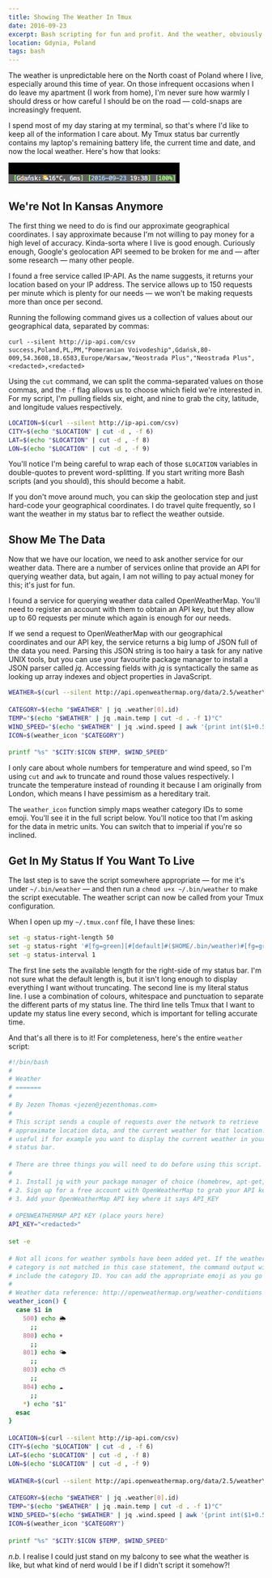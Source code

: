 ```yaml
---
title: Showing The Weather In Tmux
date: 2016-09-23
excerpt: Bash scripting for fun and profit. And the weather, obviously.
location: Gdynia, Poland
tags: bash
---
```


The weather is unpredictable here on the North coast of Poland where I live,
especially around this time of year. On those infrequent occasions when I do
leave my apartment (I work from home), I'm never sure how warmly I should dress
or how careful I should be on the road — cold-snaps are increasingly frequent.

I spend most of my day staring at my terminal, so that's where I'd like to keep
all of the information I care about. My Tmux status bar currently contains my
laptop's remaining battery life, the current time and date, and now the local
weather. Here's how that looks:

![](/static/img/tmux_weather.png)

## We're Not In Kansas Anymore

The first thing we need to do is find our approximate geographical coordinates.
I say approximate because I'm not willing to pay money for a high level of
accuracy. Kinda-sorta where I live is good enough. Curiously enough, Google's
geolocation API seemed to be broken for me and — after some research — many
other people.

I found a free service called IP-API. As the name suggests, it returns your
location based on your IP address. The service allows up to 150 requests per
minute which is plenty for our needs — we won't be making requests more than
once per second.

Running the following command gives us a collection of values about our
geographical data, separated by commas:

```
curl --silent http://ip-api.com/csv
success,Poland,PL,PM,"Pomeranian Voivodeship",Gdańsk,80-009,54.3608,18.6583,Europe/Warsaw,"Neostrada Plus","Neostrada Plus",<redacted>,<redacted>
```

Using the `cut` command, we can split the comma-separated values on those
commas, and the `-f` flag allows us to choose which field we're interested in.
For my script, I'm pulling fields six, eight, and nine to grab the city,
latitude, and longitude values respectively.

```bash
LOCATION=$(curl --silent http://ip-api.com/csv)
CITY=$(echo "$LOCATION" | cut -d , -f 6)
LAT=$(echo "$LOCATION" | cut -d , -f 8)
LON=$(echo "$LOCATION" | cut -d , -f 9)
```

You'll notice I'm being careful to wrap each of those `$LOCATION` variables in
double-quotes to prevent word-splitting. If you start writing more Bash scripts
(and you should), this should become a habit.

If you don't move around much, you can skip the geolocation step and just
hard-code your geographical coordinates. I do travel quite frequently, so I want
the weather in my status bar to reflect the weather outside.

## Show Me The Data

Now that we have our location, we need to ask another service for our weather
data. There are a number of services online that provide an API for querying
weather data, but again, I am not willing to pay actual money for this; it's
just for fun.

I found a service for querying weather data called OpenWeatherMap. You'll need
to register an account with them to obtain an API key, but they allow up to 60
requests per minute which again is enough for our needs.

If we send a request to OpenWeatherMap with our geographical coordinates and our
API key, the service returns a big lump of JSON full of the data you need.
Parsing this JSON string is too hairy a task for any native UNIX tools, but you
can use your favourite package manager to install a JSON parser called _jq_.
Accessing fields with _jq_ is syntactically the same as looking up array indexes
and object properties in JavaScript.

```bash
WEATHER=$(curl --silent http://api.openweathermap.org/data/2.5/weather\?lat="$LAT"\&lon="$LON"\&APPID="$API_KEY"\&units=metric)

CATEGORY=$(echo "$WEATHER" | jq .weather[0].id)
TEMP="$(echo "$WEATHER" | jq .main.temp | cut -d . -f 1)°C"
WIND_SPEED="$(echo "$WEATHER" | jq .wind.speed | awk '{print int($1+0.5)}')ms"
ICON=$(weather_icon "$CATEGORY")

printf "%s" "$CITY:$ICON $TEMP, $WIND_SPEED"
```

I only care about whole numbers for temperature and wind speed, so I'm using
`cut` and `awk` to truncate and round those values respectively. I truncate the
temperature instead of rounding it because I am originally from London, which
means I have pessimism as a hereditary trait.

The `weather_icon` function simply maps weather category IDs to some emoji.
You'll see it in the full script below. You'll notice too that I'm asking for
the data in metric units. You can switch that to imperial if you're so inclined.

## Get In My Status If You Want To Live

The last step is to save the script somewhere appropriate — for me it's under
`~/.bin/weather` — and then run a `chmod u+x ~/.bin/weather` to make the script
executable. The weather script can now be called from your Tmux configuration.

When I open up my `~/.tmux.conf` file, I have these lines:

```bash
set -g status-right-length 50
set -g status-right '#[fg=green][#[default]#($HOME/.bin/weather)#[fg=green]] #[fg=green][#[fg=blue]%Y-%m-%d #[fg=white]%H:%M#[default]#[fg=green]] #[fg=green][#($HOME/.bin/battery)#[fg=green]]'
set -g status-interval 1
```

The first line sets the available length for the right-side of my status bar.
I'm not sure what the default length is, but it isn't long enough to display
everything I want without truncating. The second line is my literal status line.
I use a combination of colours, whitespace and punctuation to separate the
different parts of my status line. The third line tells Tmux that I want to
update my status line every second, which is important for telling accurate
time.

And that's all there is to it! For completeness, here's the entire `weather`
script:

```bash
#!/bin/bash
#
# Weather
# =======
#
# By Jezen Thomas <jezen@jezenthomas.com>
#
# This script sends a couple of requests over the network to retrieve
# approximate location data, and the current weather for that location. This is
# useful if for example you want to display the current weather in your tmux
# status bar.

# There are three things you will need to do before using this script.
#
# 1. Install jq with your package manager of choice (homebrew, apt-get, etc.)
# 2. Sign up for a free account with OpenWeatherMap to grab your API key
# 3. Add your OpenWeatherMap API key where it says API_KEY

# OPENWEATHERMAP API KEY (place yours here)
API_KEY="<redacted>"

set -e

# Not all icons for weather symbols have been added yet. If the weather
# category is not matched in this case statement, the command output will
# include the category ID. You can add the appropriate emoji as you go along.
#
# Weather data reference: http://openweathermap.org/weather-conditions
weather_icon() {
  case $1 in
    500) echo 🌦
      ;;
    800) echo ☀️
      ;;
    801) echo 🌤
      ;;
    803) echo ⛅️
      ;;
    804) echo ☁️
      ;;
    *) echo "$1"
  esac
}

LOCATION=$(curl --silent http://ip-api.com/csv)
CITY=$(echo "$LOCATION" | cut -d , -f 6)
LAT=$(echo "$LOCATION" | cut -d , -f 8)
LON=$(echo "$LOCATION" | cut -d , -f 9)

WEATHER=$(curl --silent http://api.openweathermap.org/data/2.5/weather\?lat="$LAT"\&lon="$LON"\&APPID="$API_KEY"\&units=metric)

CATEGORY=$(echo "$WEATHER" | jq .weather[0].id)
TEMP="$(echo "$WEATHER" | jq .main.temp | cut -d . -f 1)°C"
WIND_SPEED="$(echo "$WEATHER" | jq .wind.speed | awk '{print int($1+0.5)}')ms"
ICON=$(weather_icon "$CATEGORY")

printf "%s" "$CITY:$ICON $TEMP, $WIND_SPEED"
```

_n.b._ I realise I could just stand on my balcony to see what the weather is like,
but what kind of nerd would I be if I didn't script it somehow?!
